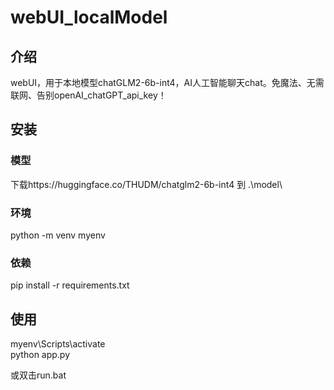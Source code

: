 # webUI_localModel

## 介绍
webUI，用于本地模型chatGLM2-6b-int4，AI人工智能聊天chat。免魔法、无需联网、告别openAI_chatGPT_api_key！

## 安装
### 模型
下载https://huggingface.co/THUDM/chatglm2-6b-int4 到 .\model\

### 环境
python -m venv myenv

### 依赖
pip install -r requirements.txt

## 使用
myenv\Scripts\activate  
python app.py

或双击run.bat
